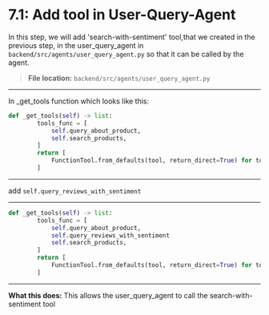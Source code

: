 # 7.1: Add tool in User-Query-Agent

In this step, we will add 'search-with-sentiment' tool,that we created in the previous step, in the user_query_agent in `backend/src/agents/user_query_agent.py` so that it can be called by the agent.

> **File location:** `backend/src/agents/user_query_agent.py`

---
In _get_tools function which looks like this:
```python
def _get_tools(self) -> list:
        tools_func = [
            self.query_about_product,
            self.search_products,
        ]
        return [
            FunctionTool.from_defaults(tool, return_direct=True) for tool in tools_func
        ]
```
---

add `self.query_reviews_with_sentiment`

---
```python
def _get_tools(self) -> list:
        tools_func = [
            self.query_about_product,
            self.query_reviews_with_sentiment
            self.search_products,
        ]
        return [
            FunctionTool.from_defaults(tool, return_direct=True) for tool in tools_func
        ]
```
---

**What this does:**
This allows the user_query_agent to call the search-with-sentiment tool
